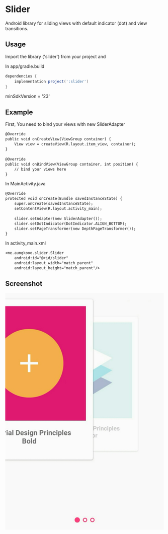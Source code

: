# Slider
Android library for sliding views with default indicator (dot) and view transitions.

Usage
-----
Import the library ('slider') from your project and

In app/gradle.build

```groovy
dependencies {
    implementation project(':slider')
}
```

minSdkVersion = '23'

Example
-------

First, You need to bind your views with new SliderAdapter

    @Override
    public void onCreateView(ViewGroup container) {
        View view = createView(R.layout.item_view, container);
    }

    @Override
    public void onBindView(ViewGroup container, int position) {
        // bind your views here
    }

In MainActivity.java

    @Override
    protected void onCreate(Bundle savedInstanceState) {
        super.onCreate(savedInstanceState);
        setContentView(R.layout.activity_main);

        slider.setAdapter(new SliderAdapter());
        slider.setDotIndicator(DotIndicator.ALIGN_BOTTOM);
        slider.setPageTransformer(new DepthPageTransformer());
    }
    
In activity_main.xml

    <me.aungkooo.slider.Slider
        android:id="@+id/slider"
        android:layout_width="match_parent"
        android:layout_height="match_parent"/>

	  
Screenshot
----------
![screenshot](/screenshot/screenshot.jpg)